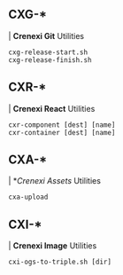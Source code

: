 ## CXG-*

| **Crenexi Git** Utilities

```
cxg-release-start.sh
cxg-release-finish.sh
```

## CXR-*

| **Crenexi React** Utilities

```
cxr-component [dest] [name]
cxr-container [dest] [name]
```

## CXA-*

| **Crenexi Assets* Utilities

```
cxa-upload
```

## CXI-*

| **Crenexi Image** Utilities

```
cxi-ogs-to-triple.sh [dir]
```
